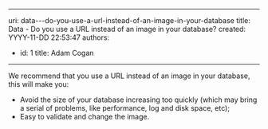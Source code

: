 

---
uri: data---do-you-use-a-url-instead-of-an-image-in-your-database
title: Data - Do you use a URL instead of an image in your database?
created: YYYY-11-DD 22:53:47
authors:
  - id: 1
    title: Adam Cogan
---




<span class='intro'> <p>​​​​We recommend that you use a URL instead of an image in your database, this will make you&#58;<br></p><ul><li>Avoid the size of your database increasing too quickly&#160;(which may bring a serial of problems, like performance, log and disk space, etc);</li><li>Easy to validate and change the image​​​.<br></li></ul> </span>

<p><br><br></p>


